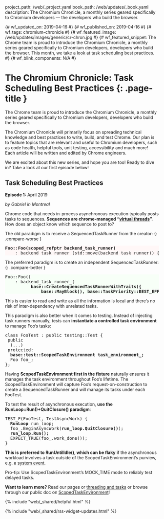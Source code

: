 project_path: /web/_project.yaml
book_path: /web/updates/_book.yaml
description: The Chromium Chronicle, a monthly series geared specifically to Chromium developers — the developers who build the browser.

{# wf_updated_on: 2019-04-16 #}
{# wf_published_on: 2019-04-16 #}
{# wf_tags: chromium-chronicle #}
{# wf_featured_image: /web/updates/images/generic/cr-chron.jpg #}
{# wf_featured_snippet: The Chrome team is proud to introduce the Chromium Chronicle, a monthly series geared specifically to Chromium developers, developers who build the browser. This month, we take a look at task scheduling best practices. #}
{# wf_blink_components: N/A #}

<style>
  pre.prettyprint.cc-bad { background-color: #fff7f7; }
  pre.prettyprint.cc-good { background-color: #f7fff7; }
</style>

# The Chromium Chronicle: Task Scheduling Best Practices {: .page-title }

The Chrome team is proud to introduce the Chromium Chronicle, a monthly
series geared specifically to Chromium developers, developers who build the
browser.

The Chromium Chronicle will primarily focus on spreading technical knowledge
and best practices to write, build, and test Chrome. Our plan is to feature
topics that are relevant and useful to Chromium developers, such as code
health, helpful tools, unit testing, accessibility and much more! Each article
will be written and edited by Chrome engineers.

We are excited about this new series, and hope you are too! Ready to dive in?
Take a look at our first episode below!

## Task Scheduling Best Practices

**Episode 1:** April 2019

*by Gabriel in Montreal*

Chrome code that needs in-process asynchronous execution typically posts tasks
to sequences. **Sequences are chrome-managed “[virtual threads][virtual-threads]”.**
How does an object know which sequence to post to?

The old paradigm is to receive a SequencedTaskRunner from the creator:
{: .compare-worse }

<pre class="prettyprint cc-bad lang-cpp">
<b>Foo::Foo(scoped_refptr<base::SequencedTaskRunner> backend_task_runner)</b>
    : backend_task_runner_(std::move(backend_task_runner)) {}
</pre>

The preferred paradigm is to create an independent SequencedTaskRunner:
{: .compare-better }

<pre class="prettyprint cc-good lang-cpp">
Foo::Foo()
    : backend_task_runner_(
          <b>base::CreateSequencedTaskRunnerWithTraits({
              base::MayBlock(), base::TaskPriority::BEST_EFFORT})) {}</b>
</pre>

This is easier to read and write as all the information is local and there’s
no risk of inter-dependency with unrelated tasks.

This paradigm is also better when it comes to testing. Instead of injecting
task runners manually, tests can **instantiate a controlled task environment**
to manage Foo’s tasks:

<pre class="prettyprint lang-cpp">
class FooTest : public testing::Test {
 public
  (...)
 protected:
  <b>base::test::ScopedTaskEnvironment task_environment_;</b>
  Foo foo_;
};
</pre>

Having **ScopedTaskEnvironment first in the fixture** naturally ensures it
manages the task environment throughout Foo’s lifetime. The ScopedTaskEnvironment
will capture Foo’s request-on-construction to create a SequencedTaskRunner and
will manage its tasks under each FooTest.

To test the result of asynchronous execution, **use the RunLoop::Run()+QuitClosure()
paradigm**:

<pre class="prettyprint lang-cpp">
TEST_F(FooTest, TestAsyncWork) {
  <b>RunLoop</b> run_loop;
  foo_.BeginAsyncWork(<b>run_loop.QuitClosure()</b>);
  <b>run_loop.Run();</b>
  EXPECT_TRUE(foo_.work_done());
}
</pre>

**This is preferred to RunUntilIdle(), which can be flaky** if the asynchronous
workload involves a task outside of the ScopedTaskEnvironment’s purview,
e.g. a [system event][system-event].

<aside class="success">
Pro-tip: Use ScopedTaskEnvironment’s MOCK_TIME mode to reliably test delayed
tasks.
</aside>

**Want to learn more?** Read our pages or [threading and tasks][threading-and-tasks]
or browse through our public doc on [ScopedTaskEnvironment][scoped-task-env]!

{% include "web/_shared/helpful.html" %}

{% include "web/_shared/rss-widget-updates.html" %}

[virtual-threads]: https://chromium.googlesource.com/chromium/src/+/lkgr/docs/threading_and_tasks.md#Prefer-Sequences-to-Threads
[threading-and-tasks]: https://chromium.googlesource.com/chromium/src/+/master/docs/threading_and_tasks.md
[scoped-task-env]: https://docs.google.com/document/d/1QabRo8c7D9LsYY3cEcaPQbOCLo8Tu-6VLykYXyl3Pkk/edit
[system-event]: https://cs.chromium.org/chromium/src/base/test/scoped_task_environment.h?type=cs&q=file:scoped_task_environment.h+%22void+RunUntilIdle()%22+WARNING+case:yes&sq=package:chromium&g=0&l=169
